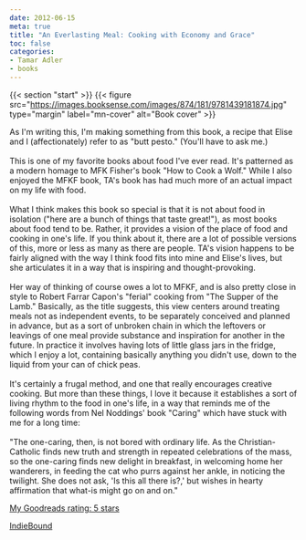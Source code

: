 ```yaml
---
date: 2012-06-15
meta: true
title: "An Everlasting Meal: Cooking with Economy and Grace"
toc: false
categories:
- Tamar Adler
- books
---
```


{{< section "start" >}}
{{< figure src="https://images.booksense.com/images/874/181/9781439181874.jpg" type="margin" label="mn-cover" alt="Book cover" >}}

As I'm writing this, I'm making something from this book, a recipe that Elise and I (affectionately) refer to as "butt pesto." (You'll have to ask me.)<br /><br />This is one of my favorite books about food I've ever read. It's patterned as a modern homage to MFK Fisher's book "How to Cook a Wolf." While I also enjoyed the MFKF book, TA's book has had much more of an actual impact on my life with food. <br /><br />What I think makes this book so special is that it is not about food in isolation ("here are a bunch of things that taste great!"), as most books about food tend to be. Rather, it provides a vision of the place of food and cooking in one's life. If you think about it, there are a lot of possible versions of this, more or less as many as there are people. TA's vision happens to be fairly aligned with the way I think food fits into mine and Elise's lives, but she articulates it in a way that is inspiring and thought-provoking. <br /><br />Her way of thinking of course owes a lot to MFKF, and is also pretty close in style to Robert Farrar Capon's "ferial" cooking from "The Supper of the Lamb." Basically, as the title suggests, this view centers around treating meals not as independent events, to be separately conceived and planned in advance, but as a sort of unbroken chain in which the leftovers or leavings of one meal provide substance and inspiration for another in the future. In practice it involves having lots of little glass jars in the fridge, which I enjoy a lot, containing basically anything you didn't use, down to the liquid from your can of chick peas. <br /><br />It's certainly a frugal method, and one that really encourages creative cooking. But more than these things, I love it because it establishes a sort of living rhythm to the food in one's life, in a way that reminds me of the following words from Nel Noddings' book "Caring" which have stuck with me for a long time:<br /><br />"The one-caring, then, is not bored with ordinary life. As the Christian-Catholic finds new truth and strength in repeated celebrations of the mass, so the one-caring finds new delight in breakfast, in welcoming home her wanderers, in feeding the cat who purrs against her ankle, in noticing the twilight. She does not ask, 'Is this all there is?,' but wishes in hearty affirmation that what-is might go on and on."

[My Goodreads rating: 5 stars](https://www.goodreads.com/review/show/344705051)  

[IndieBound](https://www.indiebound.org/book/9781439181874)
